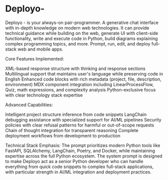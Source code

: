 # Deployo-
Deployo  -  is your always-on pair-programmer. 
A generative chat interface with in-depth knowledge on modern web technologies. It can provide technical guidance while building on the web, generate UI with client-side functionality, write and execute code in  Python, build diagrams explaining complex programming topics, and more. Prompt, run, edit, and deploy full-stack web and mobile apps. 


Core Features Implemented:

XML-based response structure with thinking and response sections
Multilingual support that maintains user's language while preserving code in English
Enhanced code blocks with rich metadata (project, file, description, environment)
MDX component integration including LinearProcessFlow, Quiz, math expressions, and complexity analysis
Python-exclusive focus with clear technology stack expertise

Advanced Capabilities:

Intelligent project structure inference from code snippets
LangChain debugging assistance with specialized support for AI/ML pipelines
Security policies with clear refusal patterns for harmful or out-of-scope requests
Chain of thought integration for transparent reasoning
Complete deployment workflows from development to production

Technical Stack Emphasis:
The prompt prioritizes modern Python tools like FastAPI, SQLAlchemy, LangChain, Poetry, and Docker, while maintaining expertise across the full Python ecosystem.
The system prompt is designed to make Deployo act as a senior Python developer who can handle everything from quick code snippets to complex full-stack applications, with particular strength in AI/ML integration and deployment practices.
